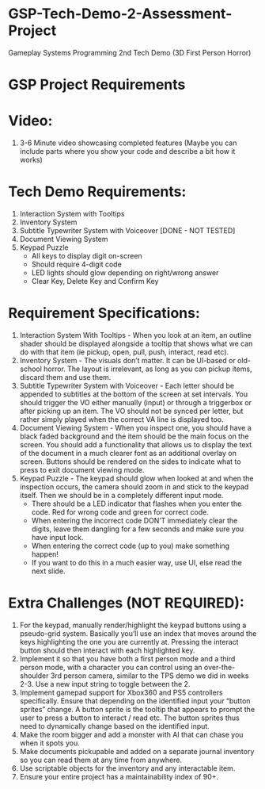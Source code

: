 # GSP-Tech-Demo-2-Assessment-Project
Gameplay Systems Programming 2nd Tech Demo (3D First Person Horror)

# GSP Project Requirements

# Video:
1. 3-6 Minute video showcasing completed features (Maybe you can include parts where you show your code and describe a bit how it works)

# Tech Demo Requirements:
1. Interaction System with Tooltips
2. Inventory System
3. Subtitle Typewriter System with Voiceover [DONE - NOT TESTED]
4. Document Viewing System
5. Keypad Puzzle
   - All keys to display digit on-screen
   - Should require 4-digit code
   - LED lights should glow depending on right/wrong answer
   - Clear Key, Delete Key and Confirm Key

# Requirement Specifications:
1. Interaction System With Tooltips - When you look at an item, an outline shader should be displayed alongside a tooltip that shows what we can do with that item (ie pickup, open, pull, push, interact, read etc).
2. Inventory System - The visuals don’t matter. It can be UI-based or old-school horror. The layout is irrelevant, as long as you can pickup items, discard them and use them.
3. Subtitle Typewriter System with Voiceover - Each letter should be appended to subtitles at the bottom of the screen at set intervals. You should trigger the VO either manually (input) or through a triggerbox or after picking up an item. The VO should not be synced per letter, but rather simply played when the correct VA line is displayed too.
4. Document Viewing System - When you inspect one, you should have a black faded background and the item should be the main focus on the screen. You should add a functionality that allows us to display the text of the document in a much clearer font as an additional overlay on screen. Buttons should be rendered on the sides to indicate what to press to exit document viewing mode.
5. Keypad Puzzle - The keypad should glow when looked at and when the inspection occurs, the camera should zoom in and stick to the keypad itself. Then we should be in a completely different input mode.
   - There should be a LED indicator that flashes when you enter the code. Red for wrong code and green for correct code.
   - When entering the incorrect code DON’T immediately clear the digits, leave them dangling for a few seconds and make sure you have input lock.
   - When entering the correct code (up to you) make something happen!
   - If you want to do this in a much easier way, use UI, else read the next slide.

# Extra Challenges (NOT REQUIRED):
1. For the keypad, manually render/highlight the keypad buttons using a pseudo-grid system. Basically you’ll use an index that moves around the keys highlighting the one you are currently at. Pressing the interact button should then interact with each highlighted key.
2. Implement it so that you have both a first person mode and a third person mode, with a character you can control using an over-the-shoulder 3rd person camera, similar to the TPS demo we did in weeks 2-3. Use a new input string to toggle between the 2.
3. Implement gamepad support for Xbox360 and PS5 controllers specifically. Ensure that depending on the identified input your “button sprites” change. A button sprite is the tooltip that appears to prompt the user to press a button to interact / read etc. The button sprites thus need to dynamically change based on the identified input.
4. Make the room bigger and add a monster with AI that can chase you when it spots you.
5. Make documents pickupable and added on a separate journal inventory so you can read them at any time from anywhere.
6. Use scriptable objects for the inventory and any interactable item.
7. Ensure your entire project has a maintainability index of 90+.
